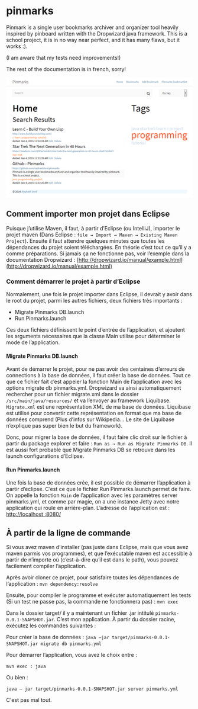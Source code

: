 pinmarks
========

Pinmark is a single user bookmarks archiver and organizer tool heavily inspired by pinboard written with the Dropwizard java framework. This is a school project, it is in no way near perfect, and it has many flaws, but it works :).

(I am aware that my tests need improvements!)

The rest of the documentation is in french, sorry!


![Minesweeper Screenshot](screenshot.png "Pinmarks Screenshot")



## Comment importer mon projet dans Eclipse
Puisque j’utilise Maven, il faut, à partir d’Eclipse (ou IntelliJ), importer le projet maven (Dans Eclipse : `file → Import → Maven → Existing Maven Project`). Ensuite il faut attendre quelques minutes que toutes les dépendances du projet soient téléchargées. En théorie c’est tout ce qu’il y a comme préparations. Si jamais ça ne fonctionne pas, voir l’exemple dans la documentation Dropwizard : [http://dropwizard.io/manual/example.html](http://dropwizard.io/manual/example.html)

### Comment démarrer le projet à partir d’Eclipse
Normalement, une fois le projet importer dans Eclipse, il devrait y avoir dans le root du projet, parmi les autres fichiers, deux fichiers très importants :
* Migrate Pinmarks DB.launch
* Run Pinmarks.launch

Ces deux fichiers définissent le point d’entrée de l’application, et ajoutent les arguments nécessaires que la classe Main utilise pour déterminer le mode de l’application.

#### Migrate Pinmarks DB.launch
Avant de démarrer le projet, pour ne pas avoir des centaines d’erreurs de connections à la base de données, il faut créer la base de données. Tout ce que ce fichier fait c’est appeler la fonction Main de l’application avec les options migrate db pinmarks.yml. Dropwizard va ainsi automatiquement rechercher pour un fichier migrate.xml dans le dossier `/src/main/java/resources/` et va l’envoyer au framework Liquibase. `Migrate.xml` est une représentation XML de ma base de données. Liquibase est utilisé pour convertir cette représentation en format que ma base de données comprend (Plus d’infos sur Wikipedia… Le site de Liquibase n’explique pas super bien le but du framework).

Donc, pour migrer la base de données, il faut faire clic droit sur le fichier à partir du package explorer et faire : `Run as → Run as Migrate Pinmarks DB`. Il est aussi fort probable que Migrate Pinmarks DB se retrouve dans les launch configurations d’Eclipse.

#### Run Pinmarks.launch
Une fois la base de données crée, il est possible de démarrer l’application à partir d’eclipse. C’est ce que le fichier Run Pinmarks.launch permet de faire. On appelle la fonction `Main` de l’application avec les paramètres server pinmarks.yml, et comme par magie, on a une instance Jetty avec notre application qui roule en arrière-plan.
L’adresse de l’application est : [http://localhost :8080/](http://localhost :8080/)


## À partir de la ligne de commande
Si vous avez maven d’installer (pas juste dans Eclipse, mais que vous avez maven parmis vos programmes), et que l’exécutable maven est accessible à partir de n’importe où (c’est-à-dire qu’il est dans le path), vous pouvez facilement compiler l’application.

Après avoir cloner ce projet, pour satisfaire toutes les dépendances de l’application : `mvn dependency:resolve`

Ensuite, pour compiler le programme et exécuter automatiquement les tests (Si un test ne passe pas, la commande ne fonctionnera pas) : `mvn exec`

Dans le dossier target/ il y a maintenant un fichier .jar intitulé `pinmarks-0.0.1-SNAPSHOT.jar`. C’est mon application. À partir du dossier racine, exécutez les commandes suivantes :

Pour créer la base de données : `java –jar target/pinmarks-0.0.1-SNAPSHOT.jar migrate db pinmarks.yml`

Pour démarrer l’application, vous avez le choix entre :
	
    mvn exec : java

Ou bien :
	
    java – jar target/pinmarks-0.0.1-SNAPSHOT.jar server pinmarks.yml

C'est pas mal tout.
